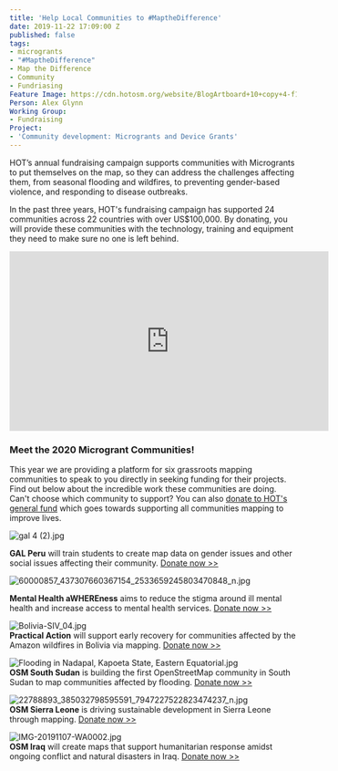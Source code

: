 ```yaml
---
title: 'Help Local Communities to #MaptheDifference'
date: 2019-11-22 17:09:00 Z
published: false
tags:
- microgrants
- "#MaptheDifference"
- Map the Difference
- Community
- Fundriasing
Feature Image: https://cdn.hotosm.org/website/BlogArtboard+10+copy+4-f15b35.png
Person: Alex Glynn
Working Group:
- Fundraising
Project:
- 'Community development: Microgrants and Device Grants'
---
```


HOT’s annual fundraising campaign supports communities with Microgrants to put themselves on the map, so they can address the challenges affecting them, from seasonal flooding and wildfires, to preventing gender-based violence, and responding to disease outbreaks.

In the past three years, HOT's fundraising campaign has supported 24 communities across 22 countries with over US$100,000. By donating, you will provide these communities with the technology, training and equipment they need to make sure no one is left behind.

<iframe width="560" height="315" src="https://www.youtube.com/embed/1xZv53B1-GU" frameborder="0" allow="accelerometer; autoplay; encrypted-media; gyroscope; picture-in-picture" allowfullscreen></iframe>

### Meet the 2020 Microgrant Communities!

This year we are providing a platform for six grassroots mapping communities to speak to you directly in seeking funding for their projects. Find out below about the incredible work these communities are doing. Can't choose which community to support? You can also [donate to HOT's general fund](https://pages.donately.com/hotosm/campaign/hot-helps-communities-mapthedifference) which goes towards supporting all communities mapping to improve lives.

![gal 4 (2).jpg](https://cdn.hotosm.org/website/gal+4+(2).jpg)<br />

**GAL Peru** will train students to create map data on gender issues and other social issues affecting their community.
[Donate now >>](https://hotosm.us9.list-manage.com/track/click?u=5191e27b207136970f2a9ec1b&id=73e86ec192&e=c5bab6c553)

![60000857_437307660367154_2533659245803470848_n.jpg](https://cdn.hotosm.org/website/60000857_437307660367154_2533659245803470848_n.jpg)<br />

**Mental Health aWHEREness** aims to reduce the stigma around ill mental health and increase access to mental health services.
[Donate now >>](https://hotosm.us9.list-manage.com/track/click?u=5191e27b207136970f2a9ec1b&id=99a182573f&e=c5bab6c553)

![Bolivia-SIV_04.jpg](https://cdn.hotosm.org/website/Bolivia-SIV_04.jpg)<br />
**Practical Action** will support early recovery for communities affected by the Amazon wildfires in Bolivia via mapping.
[Donate now >>](https://pages.donately.com/hotosm/campaign/amazon-wildfires-mapping-for-early-recovery-and-prevention-in-bolivia)

![Flooding in Nadapal, Kapoeta State, Eastern Equatorial.jpg](https://cdn.hotosm.org/website/Flooding+in+Nadapal,+Kapoeta+State,+Eastern+Equatorial.jpg)<br />
**OSM South Sudan** is building the first OpenStreetMap community in South Sudan to map communities affected by flooding.
[Donate now >>](https://hotosm.us9.list-manage.com/track/click?u=5191e27b207136970f2a9ec1b&id=f2e4072c1b&e=c5bab6c553)

![22788893_385032798595591_7947227522823474237_n.jpg](https://cdn.hotosm.org/website/22788893_385032798595591_7947227522823474237_n.jpg)<br />
**OSM Sierra Leone** is driving sustainable development in Sierra Leone through mapping.
[Donate now >>](https://hotosm.us9.list-manage.com/track/click?u=5191e27b207136970f2a9ec1b&id=88a02282e7&e=c5bab6c553)

![IMG-20191107-WA0002.jpg](https://cdn.hotosm.org/website/IMG-20191107-WA0002.jpg)<br />
**OSM Iraq** will create maps that support humanitarian response amidst ongoing conflict and natural disasters in Iraq.
[Donate now >>](https://hotosm.us9.list-manage.com/track/click?u=5191e27b207136970f2a9ec1b&id=9be392f4c9&e=c5bab6c553)